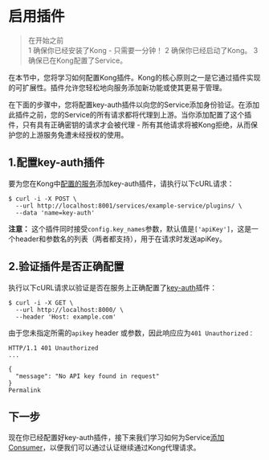# 启用插件

> 在开始之前  
> 1  确保你已经安装了Kong - 只需要一分钟！
> 2  确保你已经启动了Kong。
> 3  确保已在Kong配置了Service。

在本节中，您将学习如何配置Kong插件。Kong的核心原则之一是它通过插件实现的可扩展性。插件允许您轻松地向服务添加新功能或使其更易于管理。

在下面的步骤中，您将配置key-auth插件以向您的Service添加身份验证。在添加此插件之前，您的Service的所有请求都将代理到上游。当你添加配置了这个插件，只有具有正确密钥的请求才会被代理 - 所有其他请求将被Kong拒绝，从而保护您的上游服务免遭未经授权的使用。

## 1.配置key-auth插件

要为您在Kong中[配置的服务](https://www.pocketdigi.com/book/kong/started/configuring-service.html)添加key-auth插件，请执行以下cURL请求：
```
$ curl -i -X POST \
  --url http://localhost:8001/services/example-service/plugins/ \
  --data 'name=key-auth'
```

**注意：** 这个插件同时接受`config.key_names`参数，默认值是`['apiKey']`，这是一个header和参数名的列表（两者都支持），用于在请求时发送apiKey。

## 2.验证插件是否正确配置

执行以下cURL请求以验证是否在服务上正确配置了[key-auth](https://docs.konghq.com/plugins/key-authentication)插件：
```
$ curl -i -X GET \
  --url http://localhost:8000/ \
  --header 'Host: example.com'
```

由于您未指定所需的`apikey` header 或参数，因此响应应为`401 Unauthorized：`

```
HTTP/1.1 401 Unauthorized
...

{
  "message": "No API key found in request"
}
Permalink
```

## 下一步

现在你已经配置好key-auth插件，接下来我们学习如何为Service[添加Consumer](https://docs.konghq.com/1.1.x/getting-started/adding-consumers)，以便我们可以通过认证继续通过Kong代理请求。













